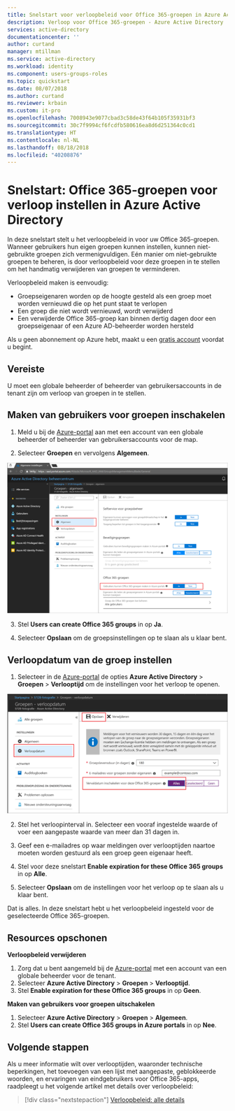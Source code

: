 ```yaml
---
title: Snelstart voor verloopbeleid voor Office 365-groepen in Azure Active Directory | Microsoft Docs
description: Verloop voor Office 365-groepen - Azure Active Directory
services: active-directory
documentationcenter: ''
author: curtand
manager: mtillman
ms.service: active-directory
ms.workload: identity
ms.component: users-groups-roles
ms.topic: quickstart
ms.date: 08/07/2018
ms.author: curtand
ms.reviewer: krbain
ms.custom: it-pro
ms.openlocfilehash: 7008943e9077cbad3c58de43f64b105f35931bf3
ms.sourcegitcommit: 30c7f9994cf6fcdfb580616ea8d6d251364c0cd1
ms.translationtype: HT
ms.contentlocale: nl-NL
ms.lasthandoff: 08/18/2018
ms.locfileid: "40208876"
---
```

# <a name="quickstart-set-office-365-groups-to-expire-in-azure-active-directory"></a>Snelstart: Office 365-groepen voor verloop instellen in Azure Active Directory

In deze snelstart stelt u het verloopbeleid in voor uw Office 365-groepen. Wanneer gebruikers hun eigen groepen kunnen instellen, kunnen niet-gebruikte groepen zich vermenigvuldigen. Eén manier om niet-gebruikte groepen te beheren, is door verloopbeleid voor deze groepen in te stellen om het handmatig verwijderen van groepen te verminderen.

Verloopbeleid maken is eenvoudig:

* Groepseigenaren worden op de hoogte gesteld als een groep moet worden vernieuwd die op het punt staat te verlopen
* Een groep die niet wordt vernieuwd, wordt verwijderd
* Een verwijderde Office 365-groep kan binnen dertig dagen door een groepseigenaar of een Azure AD-beheerder worden hersteld

Als u geen abonnement op Azure hebt, maakt u een [gratis account](https://azure.microsoft.com/free/) voordat u begint.

## <a name="prerequisite"></a>Vereiste

U moet een globale beheerder of beheerder van gebruikersaccounts in de tenant zijn om verloop van groepen in te stellen.

## <a name="turn-on-user-creation-for-groups"></a>Maken van gebruikers voor groepen inschakelen

1. Meld u bij de [Azure-portal](https://portal.azure.com) aan met een account van een globale beheerder of beheerder van gebruikersaccounts voor de map.

2. Selecteer **Groepen** en vervolgens **Algemeen**.
  
  ![Groepsinstellingen voor selfservice](./media/groups-quickstart-expiration/self-service-settings.png)

3. Stel **Users can create Office 365 groups** in op **Ja**.

4. Selecteer **Opslaan** om de groepsinstellingen op te slaan als u klaar bent.

## <a name="set-group-expiration"></a>Verloopdatum van de groep instellen

1. Selecteer in de [Azure-portal](https://portal.azure.com) de opties **Azure Active Directory** > **Groepen** > **Verlooptijd** om de instellingen voor het verloop te openen.
  
  ![Instellingen voor het verloop](./media/groups-quickstart-expiration/expiration-settings.png)

2. Stel het verloopinterval in. Selecteer een vooraf ingestelde waarde of voer een aangepaste waarde van meer dan 31 dagen in. 

3. Geef een e-mailadres op waar meldingen over verlooptijden naartoe moeten worden gestuurd als een groep geen eigenaar heeft.

4. Stel voor deze snelstart **Enable expiration for these Office 365 groups** in op **Alle**.

5. Selecteer **Opslaan** om de instellingen voor het verloop op te slaan als u klaar bent.

Dat is alles. In deze snelstart hebt u het verloopbeleid ingesteld voor de geselecteerde Office 365-groepen.

## <a name="clean-up-resources"></a>Resources opschonen

**Verloopbeleid verwijderen**

1. Zorg dat u bent aangemeld bij de [Azure-portal](https://portal.azure.com) met een account van een globale beheerder voor de tenant.
2. Selecteer **Azure Active Directory** > **Groepen** > **Verlooptijd**.
3. Stel **Enable expiration for these Office 365 groups** in op **Geen**.

**Maken van gebruikers voor groepen uitschakelen**

1. Selecteer **Azure Active Directory** > **Groepen** > **Algemeen**. 
2. Stel **Users can create Office 365 groups in Azure portals** in op **Nee**.

## <a name="next-steps"></a>Volgende stappen

Als u meer informatie wilt over verlooptijden, waaronder technische beperkingen, het toevoegen van een lijst met aangepaste, geblokkeerde woorden, en ervaringen van eindgebruikers voor Office 365-apps, raadpleegt u het volgende artikel met details over verloopbeleid:

> [!div class="nextstepaction"]
> [Verloopbeleid: alle details](groups-lifecycle.md)